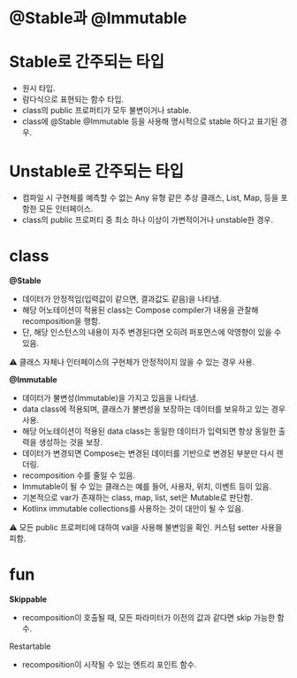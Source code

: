 # @Stable과 @Immutable

# **Stable로 간주되는 타입**

- 원시 타입.
- 람다식으로 표현되는 함수 타입.
- class의 public 프로퍼티가 모두 불변이거나 stable.
- class에 @Stable @Immutable 등을 사용해 명시적으로 stable 하다고 표기된 경우.

# Unstable로 간주되는 타입

- 컴파일 시 구현체를 예측할 수 없는 Any 유형 같은 추상 클래스, List, Map, 등을 포함한 모든 인터페이스.
- class의 public 프로퍼티 중 최소 하나 이상이 가변적이거나 unstable한 경우.

# class

**@Stable**

- 데이터가 안정적임(입력값이 같으면, 결과값도 같음)을 나타냄.
- 해당 어노테이션이 적용된 class는 Compose compiler가 내용을 관찰해 recomposition을 행함.
- 단, 해당 인스턴스의 내용이 자주 변경된다면 오히려 퍼포먼스에 악영향이 있을 수 있음.

<aside>
⚠️ 클래스 자체나 인터페이스의 구현체가 안정적이지 않을 수 있는 경우 사용.

</aside>

**@Immutable**

- 데이터가 불변성(Immutable)을 가지고 있음을 나타냄.
- data class에 적용되며, 클래스가 불변성을 보장하는 데이터를 보유하고 있는 경우 사용.
- 해당 어노테이션이 적용된 data class는 동일한 데이터가 입력되면 항상 동일한 출력을 생성하는 것을 보장.
- 데이터가 변경되면 Compose는 변경된 데이터를 기반으로 변경된 부분만 다시 렌더링.
- recomposition 수를 줄일 수 있음.
- Immutable이 될 수 있는 클래스는 예를 들어, 사용자, 위치, 이벤트 등이 있음.
- 기본적으로 var가 존재하는 class, map, list, set은 Mutable로 판단함.
- Kotlinx immutable collections를 사용하는 것이 대안이 될 수 있음.

<aside>
⚠️ 모든 public 프로퍼티에 대하여 val을 사용해 불변임을 확인. 커스텀 setter 사용을 피함.

</aside>

# fun

**Skippable**

- recomposition이 호출될 때, 모든 파라미터가 이전의 값과 같다면 skip 가능한 함수.

Restartable

- recomposition이 시작될 수 있는 엔트리 포인트 함수.